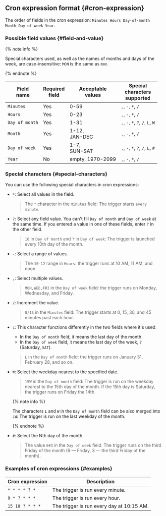 ## Cron expression format {#cron-expression}

The order of fields in the cron expression: `Minutes Hours Day-of-month Month Day-of-week Year`.

### Possible field values {#field-and-value}

{% note info %}

Special characters used, as well as the names of months and days of the week, are case-insensitive: `MON` is the same as `mon`.

{% endnote %}

| Field <br>name | Required <br>field | Acceptable <br>values | Special <br>characters <br>supported |
|----|----|----|----|
| `Minutes` | Yes | 0-59 | `,`, `-`, `*`, `/` |
| `Hours` | Yes | 0-23 | `,`, `-`, `*`, `/` |
| `Day of month` | Yes | 1-31 | `,`, `-`, `*`, `?`, `/`, `L`, `W` |
| `Month` | Yes | 1-12, <br>JAN-DEC | `,`, `-`, `*`, `/` |
| `Day of week` | Yes | 1-7, <br>SUN-SAT | `,`, `-`, `*`, `?`, `/`, `L`, `#` |
| `Year` | No | empty, 1970-2099 | `,`, `-`, `*`, `/` |

### Special characters {#special-characters}

You can use the following special characters in cron expressions:
* `*`: Select all values in the field.

   > The `*` character in the `Minutes` field: The trigger starts `every minute`.
* `?`: Select any field value. You can't fill `Day of month` and `Day of week` at the same time. If you entered a value in one of these fields, enter `?` in the other field.

   > `10` in `Day of month` and `?` in `Day of week`: The trigger is launched every 10th day of the month.
* `-`: Select a range of values.

   > The `10-12` range in `Hours`: the trigger runs at 10 AM, 11 AM, and noon.
* `,`: Select multiple values.

   > `MON,WED,FRI` in the `Day of week` field: the trigger runs on Monday, Wednesday, and Friday.
* `/`: Increment the value.

   > `0/15` in the `Minutes` field: The trigger starts at 0, 15, 30, and 45 minutes past each hour.
* `L`: This character functions differently in the two fields where it's used:
   * In the `Day of month` field, it means the last day of the month.
   * In the `Day of week` field, it means the last day of the week, `7` (Saturday, `SAT`).

   > `L` in the `Day of month` field: the trigger runs on January 31, February 28, and so on.
* `W`: Select the weekday nearest to the specified date.

   > `15W` in the `Day of month` field: The trigger is run on the weekday nearest to the 15th day of the month. If the 15th day is Saturday, the trigger runs on Friday the 14th.

   {% note info %}

   The characters `L` and `W` in the `Day of month` field can be also merged into `LW`: The trigger is run on the last weekday of the month.

   {% endnote %}

* `#`: Select the Nth day of the month.

   > The value `6#3` in the `Day of week` field: The trigger runs on the third Friday of the month (6 — Friday, 3 — the third Friday of the month).

### Examples of cron expressions {#examples}

| Cron expression | Description |
|----|----|
| `* * * * ? *` | The trigger is run every minute. |
| `0 * ? * * *` | The trigger is run every hour. |
| `15 10 ? * * *` | The trigger is run every day at 10:15 AM. |
